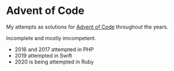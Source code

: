 # Advent of Code

My attempts as solutions for [Advent of Code](https://adventofcode.com) throughout the years.

Incomplete and mostly imcompetent.

* 2016 and 2017 attempted in PHP
* 2019 attempted in Swift
* 2020 is being attempted in Ruby
